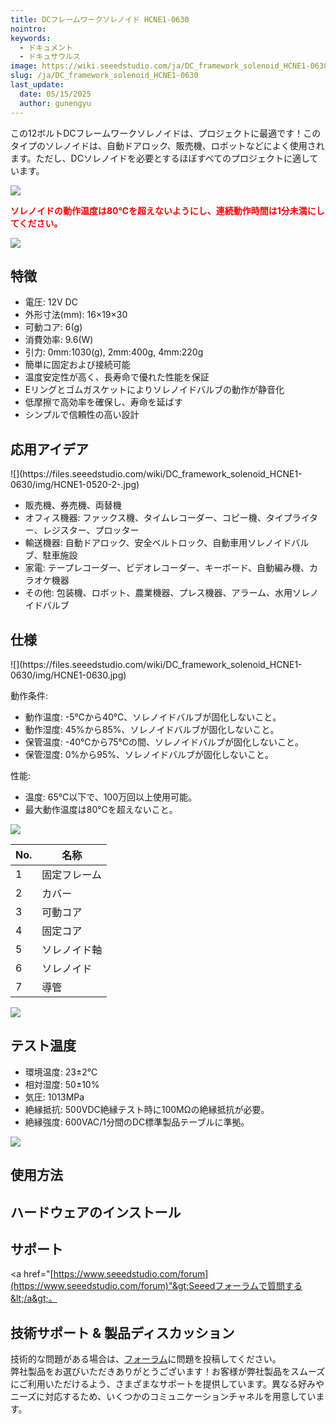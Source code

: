 ```yaml
---
title: DCフレームワークソレノイド HCNE1-0630
nointro:
keywords:
  - ドキュメント
  - ドキュサウルス
image: https://wiki.seeedstudio.com/ja/DC_framework_solenoid_HCNE1-0630/
slug: /ja/DC_framework_solenoid_HCNE1-0630
last_update:
  date: 05/15/2025
  author: gunengyu
---
```



この12ボルトDCフレームワークソレノイドは、プロジェクトに最適です！このタイプのソレノイドは、自動ドアロック、販売機、ロボットなどによく使用されます。ただし、DCソレノイドを必要とするほぼすべてのプロジェクトに適しています。

![](https://files.seeedstudio.com/wiki/DC_framework_solenoid_HCNE1-0630/img/Caution.jpg)

<font color="Red">**ソレノイドの動作温度は80℃を超えないようにし、連続動作時間は1分未満にしてください。**</font>

[![](https://files.seeedstudio.com/wiki/Seeed-WiKi/docs/images/300px-Get_One_Now_Banner-ragular.png)](https://www.seeedstudio.com/DC-framework-solenoid-HCNE1-0630-p-1046.html)

## 特徴

* 電圧: 12V DC
* 外形寸法(mm): 16×19×30
* 可動コア: 6(g)
* 消費効率: 9.6(W)
* 引力: 0mm:1030(g), 2mm:400g, 4mm:220g
* 簡単に固定および接続可能
* 温度安定性が高く、長寿命で優れた性能を保証
* Eリングとゴムガスケットによりソレノイドバルブの動作が静音化
* 低摩擦で高効率を確保し、寿命を延ばす
* シンプルで信頼性の高い設計

## 応用アイデア

<div class="center"><div class="floatnone">![](https://files.seeedstudio.com/wiki/DC_framework_solenoid_HCNE1-0630/img/HCNE1-0520-2-.jpg)</div></div>

* 販売機、券売機、両替機
* オフィス機器: ファックス機、タイムレコーダー、コピー機、タイプライター、レジスター、プロッター
* 輸送機器: 自動ドアロック、安全ベルトロック、自動車用ソレノイドバルブ、駐車施設
* 家電: テープレコーダー、ビデオレコーダー、キーボード、自動編み機、カラオケ機器
* その他: 包装機、ロボット、農業機器、プレス機器、アラーム、水用ソレノイドバルブ

## 仕様

<div class="center"><div class="floatnone">![](https://files.seeedstudio.com/wiki/DC_framework_solenoid_HCNE1-0630/img/HCNE1-0630.jpg)</div></div>

動作条件:

* 動作温度: -5℃から40℃、ソレノイドバルブが固化しないこと。
* 動作湿度: 45%から85%、ソレノイドバルブが固化しないこと。
* 保管温度: -40℃から75℃の間、ソレノイドバルブが固化しないこと。
* 保管湿度: 0%から95%、ソレノイドバルブが固化しないこと。

性能:

* 温度: 65℃以下で、100万回以上使用可能。
* 最大動作温度は80℃を超えないこと。

![](https://files.seeedstudio.com/wiki/DC_framework_solenoid_HCNE1-0630/img/HCNE1-0520-3-.jpg)

| No. | 名称 |
|-----|------|
| 1 | 固定フレーム |
| 2 | カバー |
| 3 | 可動コア |
| 4 | 固定コア |
| 5 | ソレノイド軸 |
| 6 | ソレノイド |
| 7 | 導管 |

![](https://files.seeedstudio.com/wiki/DC_framework_solenoid_HCNE1-0630/img/HCNE1-0520-4-.jpg)

## テスト温度

* 環境温度: 23±2℃
* 相対湿度: 50±10%
* 気圧: 1013MPa
* 絶縁抵抗: 500VDC絶縁テスト時に100MΩの絶縁抵抗が必要。
* 絶縁強度: 600VAC/1分間のDC標準製品テーブルに準拠。

![](https://files.seeedstudio.com/wiki/DC_framework_solenoid_HCNE1-0630/img/HCNE1-0520-5-.jpg)

## 使用方法

## ハードウェアのインストール

## サポート

&lt;a href="[https://www.seeedstudio.com/forum](https://www.seeedstudio.com/forum)"&gt;Seeedフォーラムで質問する&lt;/a&gt;。

## 技術サポート & 製品ディスカッション
技術的な問題がある場合は、[フォーラム](http://forum.seeedstudio.com/)に問題を投稿してください。  
弊社製品をお選びいただきありがとうございます！お客様が弊社製品をスムーズにご利用いただけるよう、さまざまなサポートを提供しています。異なる好みやニーズに対応するため、いくつかのコミュニケーションチャネルを用意しています。

<div class="button_tech_support_container">
<a href="https://forum.seeedstudio.com/" class="button_forum"></a> 
<a href="https://www.seeedstudio.com/contacts" class="button_email"></a>
</div>

<div class="button_tech_support_container">
<a href="https://discord.gg/eWkprNDMU7" class="button_discord"></a> 
<a href="https://github.com/Seeed-Studio/wiki-documents/discussions/69" class="button_discussion"></a>
</div>